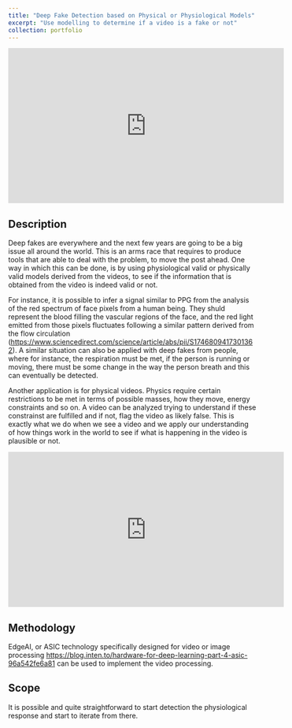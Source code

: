 ```yaml
---
title: "Deep Fake Detection based on Physical or Physiological Models"
excerpt: "Use modelling to determine if a video is a fake or not"
collection: portfolio
---
```


<iframe width="560" height="315" src="https://www.youtube.com/embed/iyiOVUbsPcM" title="YouTube video player" frameborder="0" allow="accelerometer; autoplay; clipboard-write; encrypted-media; gyroscope; picture-in-picture; web-share" allowfullscreen></iframe>

## Description


Deep fakes are everywhere and the next few years are going to be a big issue all around the world.  This is an arms race that requires to produce tools that are able to deal with the problem, to move the post ahead.  One way in which this can be done, is by using physiological valid or physically valid models derived from the videos, to see if the information that is obtained from the video is indeed valid or not.

For instance, it is possible to infer a signal similar to PPG from the analysis of the red spectrum of face pixels from a human being.  They shuld represent the blood filling the vascular regions of the face, and the red light emitted from those pixels fluctuates following a similar pattern derived from the flow circulation (https://www.sciencedirect.com/science/article/abs/pii/S1746809417301362).  A similar situation can also be applied with deep fakes from people, where for instance, the respiration must be met, if the person is running or moving, there must be some change in the way the person breath and this can eventually be detected.

Another application is for physical videos. Physics require certain restrictions to be met in terms of possible masses, how they move, energy constraints and so on.  A video can be analyzed trying to understand if these constrainst are fulfilled and if not, flag the video as likely false.  This is exactly what we do when we see a video and we apply our understanding of how things work in the world to see if what is happening in the video is plausible or not.

<iframe width="560" height="315" src="https://x.com/Rainmaker1973/status/1703720519995134023" title="Twitter" frameborder="0" allow="accelerometer; autoplay; clipboard-write; encrypted-media; gyroscope; picture-in-picture; web-share" allowfullscreen></iframe>

## Methodology

EdgeAI, or ASIC technology specifically designed for video or image processing https://blog.inten.to/hardware-for-deep-learning-part-4-asic-96a542fe6a81 can be used to implement the video processing.

## Scope

It is possible and quite straightforward to start detection the physiological response and start to iterate from there.
